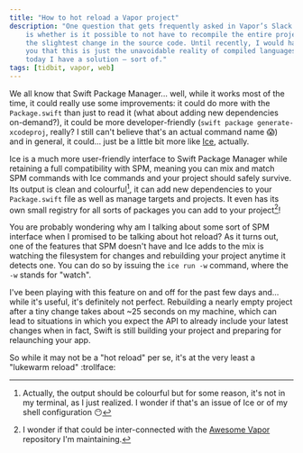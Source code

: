 ```yaml
---
title: "How to hot reload a Vapor project"
description: "One question that gets frequently asked in Vapor’s Slack channel
    is whether is it possible to not have to recompile the entire project upon
    the slightest change in the source code. Until recently, I would have told
    you that this is just the unavoidable reality of compiled languages, but
    today I have a solution – sort of."
tags: [tidbit, vapor, web]
---
```


We all know that Swift Package Manager... well, while it works most of the time,
it could really use some improvements: it could do more with the `Package.swift`
than just to read it (what about adding new dependencies on-demand?), it could
be more developer-friendly (`swift package generate-xcodeproj`, really? I still
can't believe that's an actual command name :scream:) and in general, it
could... just be a little bit more like [Ice](https://github.com/jakeheis/Ice),
actually.

Ice is a much more user-friendly interface to Swift Package Manager while
retaining a full compatibility with SPM, meaning you can mix and match SPM
commands with Ice commands and your project should safely survive. Its output
is clean and colourful[^1], it can add new dependencies to your `Package.swift`
file as well as manage targets and projects. It even has its own small registry
for all sorts of packages you can add to your project[^2]!

[^1]: Actually, the output should be colourful but for some reason, it's not in
    my terminal, as I just realized. I wonder if that's an issue of Ice or of my
    shell configuration :no_mouth:

[^2]: I wonder if that could be inter-connected with the
    [Awesome Vapor](https://github.com/Cellane/awesome-vapor) repository I'm
    maintaining.

You are probably wondering why am I talking about some sort of SPM interface
when I promised to be talking about hot reload? As it turns out, one of the
features that SPM doesn't have and Ice adds to the mix is watching the
filesystem for changes and rebuilding your project anytime it detects one. You
can do so by issuing the `ice run -w` command, where the `-w` stands for
"watch".

I've been playing with this feature on and off for the past few days and...
while it's useful, it's definitely not perfect. Rebuilding a nearly empty
project after a tiny change takes about ~25 seconds on my machine, which can
lead to situations in which you expect the API to already include your latest
changes when in fact, Swift is still building your project and preparing for
relaunching your app.

So while it may not be a "hot reload" per se, it's at the very least a "lukewarm
reload" :trollface:
